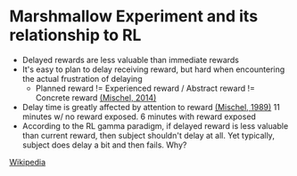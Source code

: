 # Marshmallow Experiment and its relationship to RL

* Delayed rewards are less valuable than immediate rewards
* It's easy to plan to delay receiving reward, but hard when encountering the actual frustration of delaying
  * Planned reward != Experienced reward / Abstract reward != Concrete reward [(Mischel, 2014)][Mischel2]
* Delay time is greatly affected by attention to reward [(Mischel, 1989)][Mischel] 11 minutes w/ no reward exposed.
6 minutes with reward exposed
* According to the RL gamma paradigm, if delayed reward is less valuable than current reward, then subject shouldn't delay at all.
Yet typically, subject does delay a bit and then fails. Why?

[Wikipedia][marshmallow]

[marshmallow]:https://en.wikipedia.org/wiki/Stanford_marshmallow_experiment
[Mischel]:https://pdfs.semanticscholar.org/ee65/c86b48e9cdbbba17b755dd5e18eda8108659.pdf
[Mischel2]:http://people.psych.cornell.edu/~pac_lab/pdf/Zayas,Mischel,&Pandey,2014_gp.pdf
